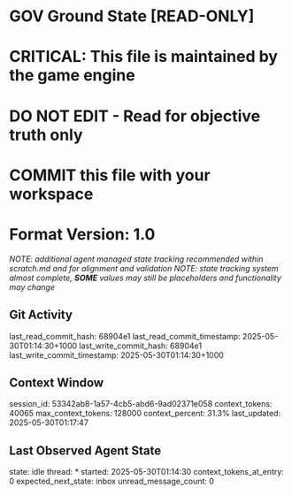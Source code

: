 # GOV Ground State [READ-ONLY]
# CRITICAL: This file is maintained by the game engine
# DO NOT EDIT - Read for objective truth only
# COMMIT this file with your workspace
# Format Version: 1.0
*NOTE: additional agent managed state tracking recommended within scratch.md and for alignment and validation*
*NOTE: state tracking system almost complete, **SOME** values may still be placeholders and functionality may change*

## Git Activity
last_read_commit_hash: 68904e1
last_read_commit_timestamp: 2025-05-30T01:14:30+1000
last_write_commit_hash: 68904e1
last_write_commit_timestamp: 2025-05-30T01:14:30+1000

## Context Window
session_id: 53342ab8-1a57-4cb5-abd6-9ad02371e058
context_tokens: 40065
max_context_tokens: 128000
context_percent: 31.3%
last_updated: 2025-05-30T01:17:47

## Last Observed Agent State
state: idle
thread: *
started: 2025-05-30T01:14:30
context_tokens_at_entry: 0
expected_next_state: inbox
unread_message_count: 0
